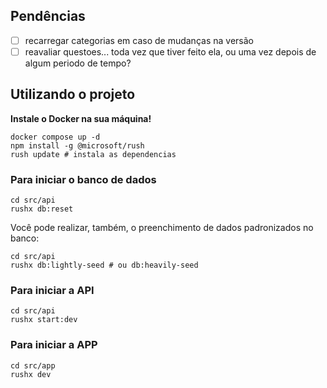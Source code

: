 ## Pendências
- [ ] recarregar categorias em caso de mudanças na versão
- [ ] reavaliar questoes... toda vez que tiver feito ela, ou uma vez depois de algum periodo de tempo?

## Utilizando o projeto

**Instale o Docker na sua máquina!**

```
docker compose up -d
npm install -g @microsoft/rush
rush update # instala as dependencias
```
### Para iniciar o banco de dados

```
cd src/api
rushx db:reset
```

Você pode realizar, também, o preenchimento de dados
padronizados no banco:

```
cd src/api
rushx db:lightly-seed # ou db:heavily-seed
```

### Para iniciar a API
```
cd src/api
rushx start:dev
```

### Para iniciar a APP
```
cd src/app
rushx dev
```